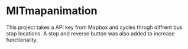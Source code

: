 # MITmapanimation
This project takes a API key from Mapbox and cycles throgh diffrent bus stop locations. A stop and reverse button was also added to increase functionality.
